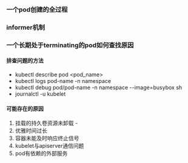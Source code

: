 ### 一个pod创建的全过程
### informer机制
### 一个长期处于terminating的pod如何查找原因
#### 排查问题的方法
- kubectl describe pod <pod_name>
- kubectl logs pod-name -n namespace
- kubectl debug pod/pod-name -n namespace --image=busybox sh
- journalctl -u kubelet

#### 可能存在的原因
1. 挂载的持久卷资源未卸载
		- 
1. 优雅时间过长
2. 容器未能及时响应终止信号
3. kubelet与apiserver通信问题
4. pod有依赖的外部服务